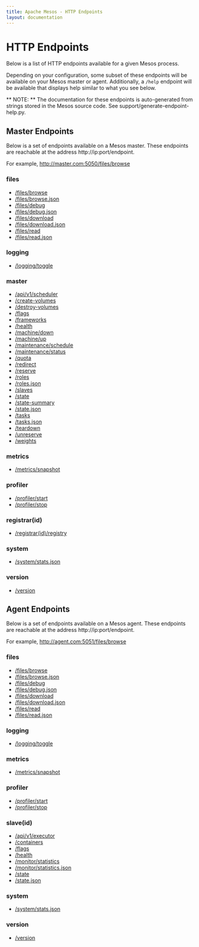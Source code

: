 ```yaml
---
title: Apache Mesos - HTTP Endpoints
layout: documentation
---
```

<!--- This is an automatically generated file. DO NOT EDIT! --->

# HTTP Endpoints #

Below is a list of HTTP endpoints available for a given Mesos process.

Depending on your configuration, some subset of these endpoints will
be available on your Mesos master or agent. Additionally, a `/help`
endpoint will be available that displays help similar to what you see
below.

** NOTE: ** The documentation for these endpoints is auto-generated
from strings stored in the Mesos source code. See
support/generate-endpoint-help.py.

## Master Endpoints ##

Below is a set of endpoints available on a Mesos master. These
endpoints are reachable at the address http://ip:port/endpoint.

For example, http://master.com:5050/files/browse

### files ###
* [/files/browse](files/browse.md)
* [/files/browse.json](files/browse.json.md)
* [/files/debug](files/debug.md)
* [/files/debug.json](files/debug.json.md)
* [/files/download](files/download.md)
* [/files/download.json](files/download.json.md)
* [/files/read](files/read.md)
* [/files/read.json](files/read.json.md)

### logging ###
* [/logging/toggle](logging/toggle.md)

### master ###
* [/api/v1/scheduler](master/api/v1/scheduler.md)
* [/create-volumes](master/create-volumes.md)
* [/destroy-volumes](master/destroy-volumes.md)
* [/flags](master/flags.md)
* [/frameworks](master/frameworks.md)
* [/health](master/health.md)
* [/machine/down](master/machine/down.md)
* [/machine/up](master/machine/up.md)
* [/maintenance/schedule](master/maintenance/schedule.md)
* [/maintenance/status](master/maintenance/status.md)
* [/quota](master/quota.md)
* [/redirect](master/redirect.md)
* [/reserve](master/reserve.md)
* [/roles](master/roles.md)
* [/roles.json](master/roles.json.md)
* [/slaves](master/slaves.md)
* [/state](master/state.md)
* [/state-summary](master/state-summary.md)
* [/state.json](master/state.json.md)
* [/tasks](master/tasks.md)
* [/tasks.json](master/tasks.json.md)
* [/teardown](master/teardown.md)
* [/unreserve](master/unreserve.md)
* [/weights](master/weights.md)

### metrics ###
* [/metrics/snapshot](metrics/snapshot.md)

### profiler ###
* [/profiler/start](profiler/start.md)
* [/profiler/stop](profiler/stop.md)

### registrar(id) ###
* [/registrar(id)/registry](registrar/registry.md)

### system ###
* [/system/stats.json](system/stats.json.md)

### version ###
* [/version](version.md)

## Agent Endpoints ##

Below is a set of endpoints available on a Mesos agent. These
endpoints are reachable at the address http://ip:port/endpoint.

For example, http://agent.com:5051/files/browse

### files ###
* [/files/browse](files/browse.md)
* [/files/browse.json](files/browse.json.md)
* [/files/debug](files/debug.md)
* [/files/debug.json](files/debug.json.md)
* [/files/download](files/download.md)
* [/files/download.json](files/download.json.md)
* [/files/read](files/read.md)
* [/files/read.json](files/read.json.md)

### logging ###
* [/logging/toggle](logging/toggle.md)

### metrics ###
* [/metrics/snapshot](metrics/snapshot.md)

### profiler ###
* [/profiler/start](profiler/start.md)
* [/profiler/stop](profiler/stop.md)

### slave(id) ###
* [/api/v1/executor](slave/api/v1/executor.md)
* [/containers](slave/containers.md)
* [/flags](slave/flags.md)
* [/health](slave/health.md)
* [/monitor/statistics](slave/monitor/statistics.md)
* [/monitor/statistics.json](slave/monitor/statistics.json.md)
* [/state](slave/state.md)
* [/state.json](slave/state.json.md)

### system ###
* [/system/stats.json](system/stats.json.md)

### version ###
* [/version](version.md)
